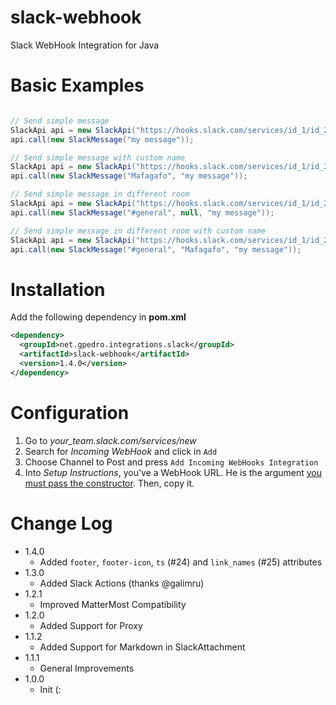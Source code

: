 slack-webhook
=============

Slack WebHook Integration for Java

# Basic Examples

```java

// Send simple message
SlackApi api = new SlackApi("https://hooks.slack.com/services/id_1/id_2/token");
api.call(new SlackMessage("my message"));

// Send simple message with custom name
SlackApi api = new SlackApi("https://hooks.slack.com/services/id_1/id_2/token");
api.call(new SlackMessage("Mafagafo", "my message"));

// Send simple message in different room
SlackApi api = new SlackApi("https://hooks.slack.com/services/id_1/id_2/token");
api.call(new SlackMessage("#general", null, "my message"));

// Send simple message in different room with custom name
SlackApi api = new SlackApi("https://hooks.slack.com/services/id_1/id_2/token");
api.call(new SlackMessage("#general", "Mafagafo", "my message"));

```

# Installation
Add the following dependency in __pom.xml__
```xml
<dependency>
  <groupId>net.gpedro.integrations.slack</groupId>
  <artifactId>slack-webhook</artifactId>
  <version>1.4.0</version>
</dependency>
```

# Configuration

1. Go to *your_team.slack.com/services/new*
2. Search for *Incoming WebHook* and click in `Add`
3. Choose Channel to Post and press `Add Incoming WebHooks Integration`
4. Into *Setup Instructions*, you've a WebHook URL. He is the argument [you must pass the constructor](/src/main/java/net/gpedro/integrations/slack/SlackApi.java#L18). Then, copy it.

# Change Log
* 1.4.0
  - Added `footer`, `footer-icon`, `ts` (#24) and `link_names` (#25) attributes
* 1.3.0
  - Added Slack Actions (thanks @galimru)
* 1.2.1
  - Improved MatterMost Compatibility
* 1.2.0
  - Added Support for Proxy
* 1.1.2
  - Added Support for Markdown in SlackAttachment
* 1.1.1
  - General Improvements
* 1.0.0
  - Init (:

